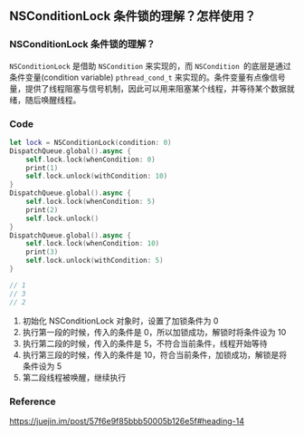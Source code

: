 ## NSConditionLock 条件锁的理解？怎样使用？

### NSConditionLock 条件锁的理解？

`NSConditionLock` 是借助 `NSCondition` 来实现的，而 `NSCondition `的底层是通过条件变量(condition variable) `pthread_cond_t` 来实现的。条件变量有点像信号量，提供了线程阻塞与信号机制，因此可以用来阻塞某个线程，并等待某个数据就绪，随后唤醒线程。



### Code

```swift
let lock = NSConditionLock(condition: 0)
DispatchQueue.global().async {
    self.lock.lock(whenCondition: 0)
    print(1)
    self.lock.unlock(withCondition: 10)
}
DispatchQueue.global().async {
    self.lock.lock(whenCondition: 5)
    print(2)
    self.lock.unlock()
}
DispatchQueue.global().async {
    self.lock.lock(whenCondition: 10)
    print(3)
    self.lock.unlock(withCondition: 5)
}

// 1
// 3
// 2
```

1. 初始化 NSConditionLock 对象时，设置了加锁条件为 0
2. 执行第一段的时候，传入的条件是 0，所以加锁成功，解锁时将条件设为 10
3. 执行第二段的时候，传入的条件是 5，不符合当前条件，线程开始等待
4. 执行第三段的时候，传入的条件是 10，符合当前条件，加锁成功，解锁是将条件设为 5
5. 第二段线程被唤醒，继续执行



### Reference

https://juejin.im/post/57f6e9f85bbb50005b126e5f#heading-14